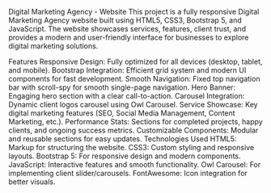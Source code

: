 Digital Marketing Agency - Website
This project is a fully responsive Digital Marketing Agency website built using HTML5, CSS3, Bootstrap 5, and JavaScript. The website showcases services, features, client trust, and provides a modern and user-friendly interface for businesses to explore digital marketing solutions.

Features
Responsive Design: Fully optimized for all devices (desktop, tablet, and mobile).
Bootstrap Integration: Efficient grid system and modern UI components for fast development.
Smooth Navigation: Fixed top navigation bar with scroll-spy for smooth single-page navigation.
Hero Banner: Engaging hero section with a clear call-to-action.
Carousel Integration: Dynamic client logos carousel using Owl Carousel.
Service Showcase: Key digital marketing features (SEO, Social Media Management, Content Marketing, etc.).
Performance Stats: Sections for completed projects, happy clients, and ongoing success metrics.
Customizable Components: Modular and reusable sections for easy updates.
Technologies Used
HTML5: Markup for structuring the website.
CSS3: Custom styling and responsive layouts.
Bootstrap 5: For responsive design and modern components.
JavaScript: Interactive features and smooth functionality.
Owl Carousel: For implementing client slider/carousels.
FontAwesome: Icon integration for better visuals.